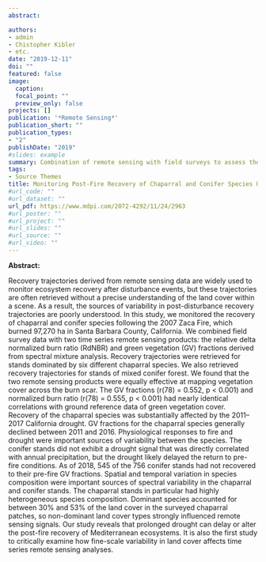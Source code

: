 ```yaml
---
abstract:

authors:
- admin
- Chistopher Kibler
- etc.
date: "2019-12-11"
doi: ""
featured: false
image:
  caption: 
  focal_point: ""
  preview_only: false
projects: []
publication: '*Remote Sensing*'
publication_short: ""
publication_types:
- "2"
publishDate: "2019"
#slides: example
summary: Combination of remote sensing with field surveys to assess the post-fire recovery of chaparral and conifers 10 years after the Zaca Fire. 
tags:
- Source Themes
title: Monitoring Post-Fire Recovery of Chaparral and Conifer Species Using Field Surveys and Landsat Time Series
#url_code: ""
#url_dataset: ""
url_pdf: https://www.mdpi.com/2072-4292/11/24/2963
#url_poster: ""
#url_project: ""
#url_slides: ""
#url_source: ""
#url_video: ""
---
```


**Abstract:**

Recovery trajectories derived from remote sensing data are widely used to monitor ecosystem recovery after disturbance events, but these trajectories are often retrieved without a precise understanding of the land cover within a scene. As a result, the sources of variability in post-disturbance recovery trajectories are poorly understood. In this study, we monitored the recovery of chaparral and conifer species following the 2007 Zaca Fire, which burned 97,270 ha in Santa Barbara County, California. We combined field survey data with two time series remote sensing products: the relative delta normalized burn ratio (RdNBR) and green vegetation (GV) fractions derived from spectral mixture analysis. Recovery trajectories were retrieved for stands dominated by six different chaparral species. We also retrieved recovery trajectories for stands of mixed conifer forest. We found that the two remote sensing products were equally effective at mapping vegetation cover across the burn scar. The GV fractions (r(78) = 0.552, p < 0.001) and normalized burn ratio (r(78) = 0.555, p < 0.001) had nearly identical correlations with ground reference data of green vegetation cover. Recovery of the chaparral species was substantially affected by the 2011–2017 California drought. GV fractions for the chaparral species generally declined between 2011 and 2016. Physiological responses to fire and drought were important sources of variability between the species. The conifer stands did not exhibit a drought signal that was directly correlated with annual precipitation, but the drought likely delayed the return to pre-fire conditions. As of 2018, 545 of the 756 conifer stands had not recovered to their pre-fire GV fractions. Spatial and temporal variation in species composition were important sources of spectral variability in the chaparral and conifer stands. The chaparral stands in particular had highly heterogeneous species composition. Dominant species accounted for between 30% and 53% of the land cover in the surveyed chaparral patches, so non-dominant land cover types strongly influenced remote sensing signals. Our study reveals that prolonged drought can delay or alter the post-fire recovery of Mediterranean ecosystems. It is also the first study to critically examine how fine-scale variability in land cover affects time series remote sensing analyses.
